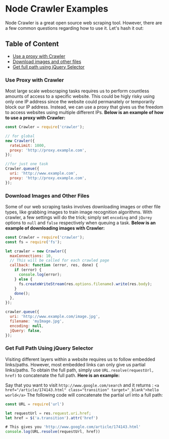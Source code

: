 # Node Crawler Examples

Node Crawler is a great open source web scraping tool. However, there are a few common questions regarding how to use it. Let's hash it out:

## Table of Content

- [Use a proxy with Crawler](#use-proxy-with-crawler)
- [Download images and other files](#download-images-and-other-files)
- [Get full path using jQuery Selector](#get-full-path-using-jquery-selector)

### Use Proxy with Crawler

Most large scale webscraping tasks requires us to perform countless amounts of access to a specific website. This could be higly risky using only one IP address since the website could permanately or temporarily block our IP address. Instead, we can use a proxy that gives us the freedom to access websites using multiple different IPs. **Below is an example of how to use a proxy with Crawler:**

```javascript
const Crawler = require('crawler');

// for global
new Crawler({
  rateLimit: 1000,
  proxy: 'http://proxy.example.com',
});

//for just one task
Crawler.queue({
  uri: 'http://www.example.com',
  proxy: 'http://proxy.example.com',
});
```

### Download Images and Other Files

Some of our web scraping tasks involves downloading images or other file types, like grabbing images to train image recognition algorithms.
With crawler, a few settings will do the trick; simply set `encoding` and `jQurey` options to `null` and `false` respectively when queuing a task. **Below is an example of downloading images with Crawler:**

```javascript
const Crawler = require('crawler');
const fs = require('fs');

let crawler = new Crawler({
  maxConnections: 10,
  // This will be called for each crawled page
  callback: function (error, res, done) {
    if (error) {
      console.log(error);
    } else {
      fs.createWriteStream(res.options.filename).write(res.body);
    }
    done();
  },
});

crawler.queue({
  uri: 'http://www.example.com/image.jpg',
  filename: 'myImage.jpg',
  encoding: null,
  jQuery: false,
});
```

### Get Full Path Using jQuery Selector

Visiting different layers within a website requires us to follow embedded links/paths. However, most embedded links can only give us partial links/paths. To obtain the full path, simply use `URL.resolve(requestUrl, href)` to concatenate the full path. **Here is an example:**

Say that you want to visit
`http://www.google.com/search`
and it returns :
`<a href="/article/174143.html" class="transition" target="_blank">hello world</a>`
The following code will concatenate the partial url into a full path:

```javascript
const URL = require('url')

let requestUrl = res.request.uri.href;
let href = $('a.transition').attr('href')

# This gives you 'http://www.google.com/article/174143.html'
console.log(URL.resolve(requestUrl, href))
```
